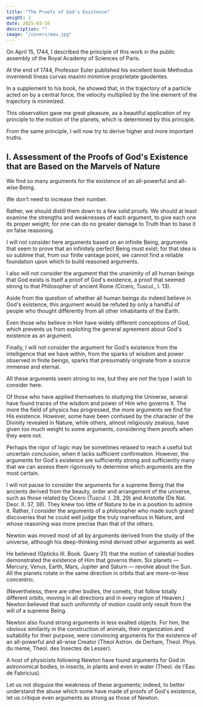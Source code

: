```yaml
---
title: "The Proofs of God's Existence"
weight: 2
date: 2025-03-16
description: ""
image: "/covers/mau.jpg"
---
```



On April 15, 1744, I described the principle of this work in the public assembly of the Royal Academy of Sciences of Paris.

At the end of 1744, Professor Euler published his excellent book Methodus inveniendi lineas curvas maximi minimive proprietate gaudentes. 

In a supplement to his book, he showed that, in the trajectory of a particle acted on by a central force, the velocity multiplied by the line element of the trajectory is minimized.

This observation gave me great pleasure, as a beautiful application of my principle to the motion of the planets, which is determined by this principle.

From the same principle, I will now try to derive higher and more important truths.


## I. Assessment of the Proofs of God's Existence that are Based on the Marvels of Nature

We find so many arguments for the existence of an all-powerful and all-wise Being.

We don't need to increase their number.

Rather, we should distill them down to a few solid proofs. We should at least examine the strengths and weaknesses of each argument, to give each one its proper weight; for one can do no greater damage to Truth than to base it on false reasoning.

I will not consider here arguments based on an infinite Being, arguments that seem to prove that an infinitely
perfect Being must exist; for that idea is so sublime that, from our finite vantage point, we cannot find a reliable
foundation upon which to build reasoned arguments.

I also will not consider the argument that the unanimity of all human beings that God exists is itself a proof of
God's existence, a proof that seemed strong to that Philosopher of ancient Rome (Cicero, Tuscul., I. 13). 

Aside from the question of whether all human beings do indeed believe in God's existence, this argument would be refuted by only a handful of people who thought differently from all other inhabitants of the Earth.

Even those who believe in Him have widely different conceptions of God, which prevents us from exploiting the general agreement about God's existence as an argument.

Finally, I will not consider the argument for God's existence from the intelligence that we have within, from the
sparks of wisdom and power observed in finite beings, sparks that presumably originate from a source immense
and eternal.

All these arguments seem strong to me, but they are not the type I wish to consider here.

Of those who have applied themselves to studying the Universe, several have found traces of the wisdom and power of Him who governs it. The more the field of physics has progressed, the more arguments we find for His existence. However, some have been confused by the character of the Divinity revealed in Nature, while others, almost religiously zealous, have given too much weight to some arguments, considering them proofs when they were not.

Perhaps the rigor of logic may be sometimes relaxed to reach a useful but uncertain conclusion, when it lacks
sufficient confirmation. However, the arguments for God's existence are sufficiently strong and sufficiently
many that we can assess them rigorously to determine which arguments are the most certain.

I will not pause to consider the arguments for a supreme Being that the ancients derived from the beauty, order
and arrangement of the universe, such as those related by Cicero (Tuscul. I. 28, 29) and Aristotle (De Nat. Deor.
II. 37, 38). They knew too little of Nature to be in a position to admire it. Rather, I consider the arguments of a
philosopher who made such grand discoveries that he could well judge the truly marvellous in Nature, and
whose reasoning was more precise than that of the others.

Newton was moved most of all by arguments derived from the study of the universe, although his deep-thinking
mind derived other arguments as well.

He believed (Opticks III. Book. Query 31) that the motion of celestial bodies demonstrated the existence of Him that governs them. Six planets — Mercury, Venus, Earth, Mars, Jupiter and Saturn — revolve about the Sun. All the planets rotate in the same direction in orbits that are more-or-less concentric. 

(Nevertheless, there are other bodies, the comets, that follow totally different orbits, moving in all directions and
in every region of Heaven.) Newton believed that such uniformity of motion could only result from the will of a
supreme Being.

Newton also found strong arguments in less exalted objects. For him, the obvious similarity in the construction
of animals, their organization and suitability for their purpose, were convincing arguments for the existence of
an all-powerful and all-wise Creator (Theol Astron. de Derham, Theol. Phys. du meme, Theol. des Insectes de
Lesser).

A host of physicists following Newton have found arguments for God in astronomical bodies, in insects, in
plants and even in water (Theol. de l'Eau de Fabricius).

Let us not disguise the weakness of these arguments; indeed, to better understand the abuse which some have
made of proofs of God's existence, let us critique even arguments as strong as those of Newton.
